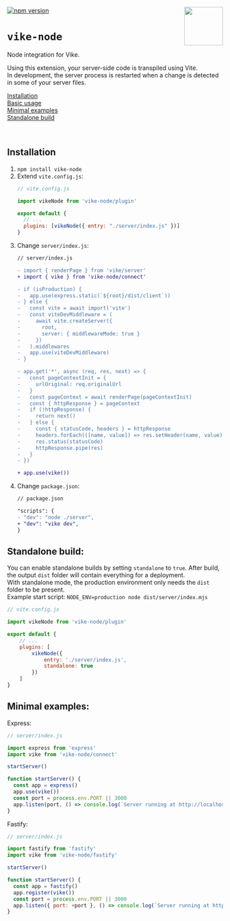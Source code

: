 <!-- WARNING: keep links absolute in this file so they work on NPM too -->

[<img src="https://vike.dev/vike-readme.svg" align="right" height="90">](https://vike.dev)
[![npm version](https://img.shields.io/npm/v/vike-react-apollo)](https://www.npmjs.com/package/vike-react-apollo)

# `vike-node`

Node integration for Vike.

Using this extension, your server-side code is transpiled using Vite.<br>
In development, the server process is restarted when a change is detected in some of your server files.

[Installation](#installation)  
[Basic usage](#basic-usage)  
[Minimal examples](#minimal-examples)  
[Standalone build](#standalone-build)  

<br/>


## Installation

1. `npm install vike-node`
2. Extend `vite.config.js`:
   ```js
   // vite.config.js

   import vikeNode from 'vike-node/plugin'

   export default {
     // ...
     plugins: [vikeNode({ entry: "./server/index.js" })]
   }
   ```
3. Change `server/index.js`:
   ```diff
   // server/index.js

   - import { renderPage } from 'vike/server'
   + import { vike } from 'vike-node/connect'

   - if (isProduction) {
   -   app.use(express.static(`${root}/dist/client`))
   - } else {
   -   const vite = await import('vite')
   -   const viteDevMiddleware = (
   -     await vite.createServer({
   -       root,
   -       server: { middlewareMode: true }
   -     })
   -   ).middlewares
   -   app.use(viteDevMiddleware)
   - }

   - app.get('*', async (req, res, next) => {
   -   const pageContextInit = {
   -     urlOriginal: req.originalUrl
   -   }
   -   const pageContext = await renderPage(pageContextInit)
   -   const { httpResponse } = pageContext
   -   if (!httpResponse) {
   -     return next()
   -   } else {
   -     const { statusCode, headers } = httpResponse
   -     headers.forEach(([name, value]) => res.setHeader(name, value))
   -     res.status(statusCode)
   -     httpResponse.pipe(res)
   -   }
   - })

   + app.use(vike())

   ```
4. Change `package.json`:
   ```diff
   // package.json

   "scripts": {
   - "dev": "node ./server",
   + "dev": "vike dev",
   }
   ```

## Standalone build:

You can enable standalone builds by setting `standalone` to `true`.
After build, the output `dist` folder will contain everything for a deployment.<br>
With standalone mode, the production environment only needs the `dist` folder to be present.
<br>Example start script: `NODE_ENV=production node dist/server/index.mjs`

```js
// vite.config.js

import vikeNode from 'vike-node/plugin'

export default {
    // ...
    plugins: [
        vikeNode({
            entry: './server/index.js',
            standalone: true
        })
    ]
}
```


## Minimal examples:

Express:
```js
// server/index.js

import express from 'express'
import vike from 'vike-node/connect'

startServer()

function startServer() {
  const app = express()
  app.use(vike())
  const port = process.env.PORT || 3000
  app.listen(port, () => console.log(`Server running at http://localhost:${port}`))
}
```

Fastify:
```js
// server/index.js

import fastify from 'fastify'
import vike from 'vike-node/fastify'

startServer()

function startServer() {
  const app = fastify()
  app.register(vike())
  const port = process.env.PORT || 3000
  app.listen({ port: +port }, () => console.log(`Server running at http://localhost:${port}`))
}
```

